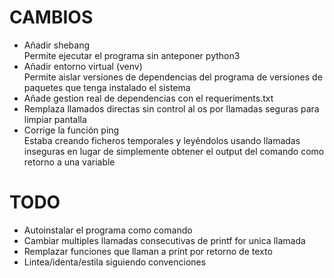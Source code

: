 # CAMBIOS
- Añadir shebang  
Permite ejecutar el programa sin anteponer python3
- Añadir entorno virtual (venv)  
Permite aislar versiones de dependencias del programa de versiones de paquetes que tenga instalado el sistema
- Añade gestion real de dependencias con el requeriments.txt
- Remplaza llamados directas sin control al os por llamadas seguras para limpiar pantalla 
- Corrige la función ping  
Estaba creando ficheros temporales y leyéndolos usando llamadas inseguras en lugar de simplemente obtener el output del comando como retorno a una variable

# TODO
- Autoinstalar el programa como comando
- Cambiar multiples llamadas consecutivas de printf for unica llamada
- Remplazar funciones que llaman a print por retorno de texto
- Lintea/identa/estila siguiendo convenciones 
